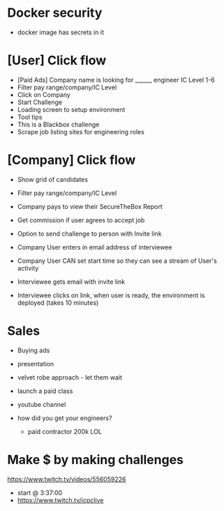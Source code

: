 # Docker security
- docker image has secrets in it

# [User] Click flow
- [Paid Ads] Company name is looking for ______ engineer IC Level 1-6
- Filter pay range/company/IC Level
- Click on Company
- Start Challenge
- Loading screen to setup environment
- Tool tips
- This is a Blackbox challenge
- Scrape job listing sites for engineering roles


# [Company] Click flow
- Show grid of candidates
- Filter pay range/company/IC Level
- Company pays to view their SecureTheBox Report
- Get commission if user agrees to accept job

- Option to send challenge to person with Invite link
- Company User enters in email address of interviewee
- Company User CAN set start time so they can see a stream of User's activity

- Interviewee gets email with invite link
- Interviewee clicks on link, when user is ready, the environment is deployed (takes 10 minutes)




# Sales
- Buying ads 
- presentation
- velvet robe approach - let them wait
- launch a paid class
- youtube channel

- how did you get your engineers?
  - paid contractor 200k LOL


# Make $ by making challenges


https://www.twitch.tv/videos/556059226
- start @ 3:37:00
- https://www.twitch.tv/icpclive

